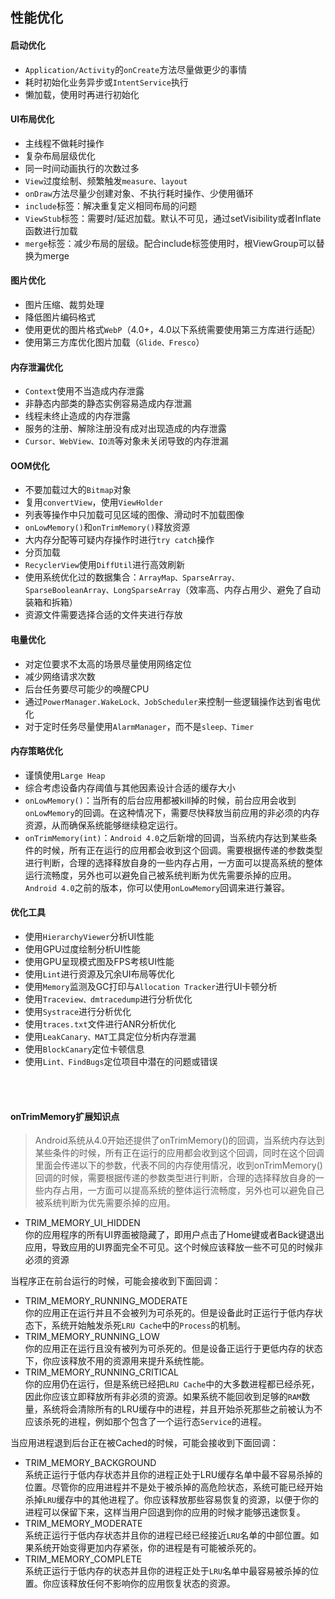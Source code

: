 ## 性能优化

#### 启动优化
 - `Application/Activity`的`onCreate`方法尽量做更少的事情
 - 耗时初始化业务异步或`IntentService`执行
 - 懒加载，使用时再进行初始化
  
#### UI布局优化
 - 主线程不做耗时操作
 - 复杂布局层级优化
 - 同一时间动画执行的次数过多
 - `View`过度绘制、频繁触发`measure、layout`
 - `onDraw`方法尽量少创建对象、不执行耗时操作、少使用循环
 - `include`标签：解决重复定义相同布局的问题
 - `ViewStub`标签：需要时/延迟加载。默认不可见，通过setVisibility或者Inflate函数进行加载
 - `merge`标签：减少布局的层级。配合include标签使用时，根ViewGroup可以替换为merge

#### 图片优化
 - 图片压缩、裁剪处理
 - 降低图片编码格式
 - 使用更优的图片格式`WebP`（4.0+，4.0以下系统需要使用第三方库进行适配）
 - 使用第三方库优化图片加载（`Glide、Fresco`）

#### 内存泄漏优化
 - `Context`使用不当造成内存泄露
 - 非静态内部类的静态实例容易造成内存泄漏
 - 线程未终止造成的内存泄露
 - 服务的注册、解除注册没有成对出现造成的内存泄露
 - `Cursor、WebView、IO流`等对象未关闭导致的内存泄漏

#### OOM优化
 - 不要加载过大的`Bitmap`对象
 - 复用`convertView`，使用`ViewHolder`
 - 列表等操作中只加载可见区域的图像、滑动时不加载图像
 - `onLowMemory()`和`onTrimMemory()`释放资源
 - 大内存分配等可疑内存操作时进行`try catch`操作
 - 分页加载
 - `RecyclerView`使用`DiffUtil`进行高效刷新
 - 使用系统优化过的数据集合：`ArrayMap、SparseArray、SparseBooleanArray、LongSparseArray`（效率高、内存占用少、避免了自动装箱和拆箱）
 - 资源文件需要选择合适的文件夹进行存放

#### 电量优化
 - 对定位要求不太高的场景尽量使用网络定位
 - 减少网络请求次数
 - 后台任务要尽可能少的唤醒CPU
 - 通过`PowerManager.WakeLock、JobScheduler`来控制一些逻辑操作达到省电优化
 - 对于定时任务尽量使用`AlarmManager`，而不是`sleep、Timer`

#### 内存策略优化
 - 谨慎使用`Large Heap`
 - 综合考虑设备内存阈值与其他因素设计合适的缓存大小
 - `onLowMemory()`：当所有的后台应用都被kill掉的时候，前台应用会收到`onLowMemory`的回调。在这种情况下，需要尽快释放当前应用的非必须的内存资源，从而确保系统能够继续稳定运行。
 - `onTrimMemory(int)`：`Android 4.0`之后新增的回调，当系统内存达到某些条件的时候，所有正在运行的应用都会收到这个回调。需要根据传递的参数类型进行判断，合理的选择释放自身的一些内存占用，一方面可以提高系统的整体运行流畅度，另外也可以避免自己被系统判断为优先需要杀掉的应用。`Android 4.0`之前的版本，你可以使用`onLowMemory`回调来进行兼容。

#### 优化工具
 - 使用`HierarchyViewer`分析UI性能
 - 使用GPU过度绘制分析UI性能
 - 使用GPU呈现模式图及FPS考核UI性能
 - 使用`Lint`进行资源及冗余UI布局等优化
 - 使用`Memory`监测及GC打印与`Allocation Tracker`进行UI卡顿分析
 - 使用`Traceview、dmtracedump`进行分析优化
 - 使用`Systrace`进行分析优化
 - 使用`traces.txt`文件进行ANR分析优化
 - 使用`LeakCanary、MAT`工具定位分析内存泄漏
 - 使用`BlockCanary`定位卡顿信息
 - 使用`Lint、FindBugs`定位项目中潜在的问题或错误

<br/><br/>

#### onTrimMemory扩展知识点
> Android系统从4.0开始还提供了onTrimMemory()的回调，当系统内存达到某些条件的时候，所有正在运行的应用都会收到这个回调，同时在这个回调里面会传递以下的参数，代表不同的内存使用情况，收到onTrimMemory()回调的时候，需要根据传递的参数类型进行判断，合理的选择释放自身的一些内存占用，一方面可以提高系统的整体运行流畅度，另外也可以避免自己被系统判断为优先需要杀掉的应用。

- TRIM_MEMORY_UI_HIDDEN    
  你的应用程序的所有UI界面被隐藏了，即用户点击了Home键或者Back键退出应用，导致应用的UI界面完全不可见。这个时候应该释放一些不可见的时候非必须的资源

当程序正在前台运行的时候，可能会接收到下面回调：

- TRIM_MEMORY_RUNNING_MODERATE    
  你的应用正在运行并且不会被列为可杀死的。但是设备此时正运行于低内存状态下，系统开始触发杀死`LRU Cache`中的`Process`的机制。
- TRIM_MEMORY_RUNNING_LOW    
  你的应用正在运行且没有被列为可杀死的。但是设备正运行于更低内存的状态下，你应该释放不用的资源用来提升系统性能。
- TRIM_MEMORY_RUNNING_CRITICAL    
  你的应用仍在运行，但是系统已经把`LRU Cache`中的大多数进程都已经杀死，因此你应该立即释放所有非必须的资源。如果系统不能回收到足够的`RAM`数量，系统将会清除所有的LRU缓存中的进程，并且开始杀死那些之前被认为不应该杀死的进程，例如那个包含了一个运行态`Service`的进程。

当应用进程退到后台正在被Cached的时候，可能会接收到下面回调：

- TRIM_MEMORY_BACKGROUND    
  系统正运行于低内存状态并且你的进程正处于LRU缓存名单中最不容易杀掉的位置。尽管你的应用进程并不是处于被杀掉的高危险状态，系统可能已经开始杀掉`LRU`缓存中的其他进程了。你应该释放那些容易恢复的资源，以便于你的进程可以保留下来，这样当用户回退到你的应用的时候才能够迅速恢复。
- TRIM_MEMORY_MODERATE    
  系统正运行于低内存状态并且你的进程已经已经接近`LRU`名单的中部位置。如果系统开始变得更加内存紧张，你的进程是有可能被杀死的。
- TRIM_MEMORY_COMPLETE    
  系统正运行于低内存的状态并且你的进程正处于`LRU`名单中最容易被杀掉的位置。你应该释放任何不影响你的应用恢复状态的资源。

